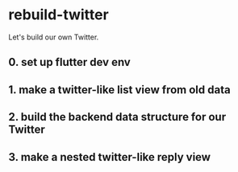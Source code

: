 # rebuild-twitter
Let's build our own Twitter. 

## 0. set up flutter dev env

## 1. make a twitter-like list view from old data

## 2. build the backend data structure for our Twitter

## 3. make a nested twitter-like reply view
